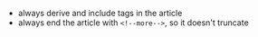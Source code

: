 - always derive and include tags in the article
- always end the article with `<!--more-->`, so it doesn't truncate
